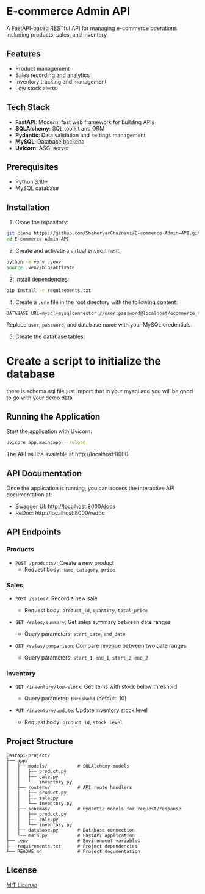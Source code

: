 # E-commerce Admin API

A FastAPI-based RESTful API for managing e-commerce operations including products, sales, and inventory.

## Features

- Product management
- Sales recording and analytics
- Inventory tracking and management
- Low stock alerts

## Tech Stack

- **FastAPI**: Modern, fast web framework for building APIs
- **SQLAlchemy**: SQL toolkit and ORM
- **Pydantic**: Data validation and settings management
- **MySQL**: Database backend
- **Uvicorn**: ASGI server

## Prerequisites

- Python 3.10+
- MySQL database

## Installation

1. Clone the repository:

```bash
git clone https://github.com/SheheryarGhaznavi/E-commerce-Admin-API.git
cd E-commerce-Admin-API
```

2. Create and activate a virtual environment:

```bash
python -m venv .venv
source .venv/bin/activate
```

3. Install dependencies:

```bash
pip install -r requirements.txt
```

4. Create a `.env` file in the root directory with the following content:

```
DATABASE_URL=mysql+mysqlconnector://user:password@localhost/ecommerce_db
```
Replace `user`, `password`, and database name with your MySQL credentials.

5. Create the database tables:

# Create a script to initialize the database
there is schema.sql file just import that in your mysql and you will be good to go with your demo data

## Running the Application

Start the application with Uvicorn:

```bash
uvicorn app.main:app --reload
```

The API will be available at http://localhost:8000

## API Documentation

Once the application is running, you can access the interactive API documentation at:

- Swagger UI: http://localhost:8000/docs
- ReDoc: http://localhost:8000/redoc

## API Endpoints

### Products

- `POST /products/`: Create a new product
  - Request body: `name`, `category`, `price`

### Sales

- `POST /sales/`: Record a new sale
  - Request body: `product_id`, `quantity`, `total_price`

- `GET /sales/summary`: Get sales summary between date ranges
  - Query parameters: `start_date`, `end_date`

- `GET /sales/comparison`: Compare revenue between two date ranges
  - Query parameters: `start_1`, `end_1`, `start_2`, `end_2`

### Inventory

- `GET /inventory/low-stock`: Get items with stock below threshold
  - Query parameter: `threshold` (default: 10)

- `PUT /inventory/update`: Update inventory stock level
  - Request body: `product_id`, `stock_level`

## Project Structure

```
Fastapi-project/
├── app/
│   ├── models/           # SQLAlchemy models
│   │   ├── product.py
│   │   ├── sale.py
│   │   └── inventory.py
│   ├── routers/          # API route handlers
│   │   ├── product.py
│   │   ├── sale.py
│   │   └── inventory.py
│   ├── schemas/          # Pydantic models for request/response
│   │   ├── product.py
│   │   ├── sale.py
│   │   └── inventory.py
│   ├── database.py       # Database connection
│   └── main.py           # FastAPI application
├── .env                  # Environment variables
├── requirements.txt      # Project dependencies
└── README.md             # Project documentation
```

## License

[MIT License](LICENSE)
